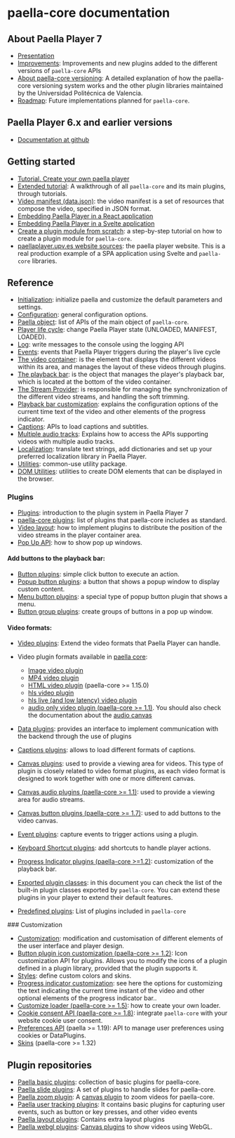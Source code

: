 # paella-core documentation

## About Paella Player 7

- [Presentation](paella_player_7_presentation.md)
- [Improvements](improvements.md): Improvements and new plugins added to the different versions of `paella-core` APIs
- [About paella-core versioning](versioning.md): A detailed explanation of how the paella-core versioning system works and the other plugin libraries maintained by the Universidad Politécnica de Valencia.
- [Roadmap](roadmap.md): Future implementations planned for `paella-core`.

## Paella Player 6.x and earlier versions

- [Documentation at github](https://github.com/polimediaupv/paella/tree/develop/doc)

## Getting started

- [Tutorial. Create your own paella player](tutorial.md)
- [Extended tutorial](tutorial/index.md): A walkthrough of all `paella-core` and its main plugins, through tutorials.
- [Video manifest (data.json)](video_manifest.md): the video manifest is a set of resources that compose the video, specified in JSON format.
- [Embedding Paella Player in a React application](paella_react.md)
- [Embedding Paella Player in a Svelte application](paella_svelte.md)
- [Create a plugin module from scratch](plugin_module_tutorial.md): a step-by-step tutorial on how to create a plugin module for `paella-core`.
- [paellaplayer.upv.es website sources](https://github.com/polimediaupv/paellaplayer.upv.es/tree/paella-7-site): the paella player website. This is a real production example of a SPA application using Svelte and `paella-core` libraries.


## Reference

- [Initialization](initialization.md): initialize paella and customize the default parameters and settings.
- [Configuration](configuration.md): general configuration options.
- [Paella object](paella_object.md): list of APIs of the main object of `paella-core`.
- [Player life cycle](life_cycle.md): change Paella Player state (UNLOADED, MANIFEST, LOADED).
- [Log](log.md): write messages to the console using the logging API
- [Events](events.md): events that Paella Player triggers during the player's live cycle
- [The video container](video_container.md): is the element that displays the different videos within its area, and manages the layout of these videos through plugins.
- [The playback bar](playback_bar.md): is the object that manages the player's playback bar, which is located at the bottom of the video container.
- [The Stream Provider](stream_provider.md): is responsible for managing the synchronization of the different video streams, and handling the soft trimming.
- [Playback bar customization](progress_indicator_customization.md): explains the configuration options of the current time text of the video and other elements of the progress indicator.
- [Captions](captions.md): APIs to load captions and subtitles.
- [Multiple audio tracks](multiaudio.md): Explains how to access the APIs supporting videos with multiple audio tracks.
- [Localization](localization.md): translate text strings, add dictionaries and set up your preferred localization library in Paella Player.
- [Utilities](utils.md): common-use utility package.
- [DOM Utilities](dom_utilities.md): utilities to create DOM elements that can be displayed in the browser.


### Plugins

- [Plugins](plugins.md): introduction to the plugin system in Paella Player 7
- [paella-core plugins](paella_core_plugins.md): list of plugins that paella-core includes as standard.
- [Video layout](video_layout.md): how to implement plugins to distribute the position of the video streams in the player container area.
- [Pop Up API](pop_up_api.md): how to show pop up windows.

#### Add buttons to the playback bar:

- [Button plugins](button_plugin.md): simple click button to execute an action.
- [Popup button plugins](popup_button_plugin.md): a button that shows a popup window to display custom content.
- [Menu button plugins](menu_button_plugin.md): a special type of popup button plugin that shows a menu.
- [Button group plugins](button_group_plugin.md): create groups of buttons in a pop up window.

#### Video formats:

- [Video plugins](video_plugin.md): Extend the video formats that Paella Player can handle.
- Video plugin formats available in [paella core](https://github.com/polimediaupv/paella-core):

    * [Image video plugin](image_video_plugin.md)
    * [MP4 video plugin](mp4_video_plugin.md)
    * [HTML video plugin](html_video_plugin.md) (paella-core >= 1.15.0)
    * [hls video plugin](hls_video_plugin.md)
    * [hls live (and low latency) video plugin](hls_live_video_plugin.md)
    * [audio only video plugin (paella-core >= 1.1)](audio_video_plugin.md). You should also check the documentation about the [audio canvas](audio_canvas_plugin.md)

- [Data plugins](data_plugins.md): provides an interface to implement communication with the backend through the use of plugins
- [Captions plugins](captions_plugins.md): allows to load different formats of captions.
- [Canvas plugins](canvas_plugin.md): used to provide a viewing area for videos. This type of plugin is closely related to video format plugins, as each video format is designed to work together with one or more different canvas.
- [Canvas audio plugins (paella-core >= 1.1)](audio_canvas_plugin.md): used to provide a viewing area for audio streams.
- [Canvas button plugins (paella-core >= 1.7)](canvas_button_plugin.md): used to add buttons to the video canvas.
- [Event plugins](event_log_plugins.md): capture events to trigger actions using a plugin.
- [Keyboard Shortcut plugins](key_shortucts.md): add shortcuts to handle player actions.
- [Progress Indicator plugins (paella-core >=1.2)](progress_indicator_plugin.md): customization of the playback bar.
- [Exported plugin classes](exported_plugins.md): in this document you can check the list of the built-in plugin classes exported by `paella-core`. You can extend these plugins in your player to extend their default features.
- [Predefined plugins](predefined_plugins.md): List of plugins included in `paella-core`

### Customization

- [Customization](customization.md): modification and customisation of different elements of the user interface and player design.
- [Button plugin icon customization (paella-core >= 1.2)](plugin_icon_customization.md): Icon customization API for plugins. Allows you to modify the icons of a plugin defined in a plugin library, provided that the plugin supports it.
- [Styles](styles.md): define custom colors and skins.
- [Progress indicator customization](progress_indicator_customization.md): see here the options for customizing the text indicating the current time instant of the video and other optional elements of the progress indicator bar..
- [Customize loader (paella-core >= 1.5)](loader.md): how to create your own loader.
- [Cookie consent API (paella-core >= 1.8)](cookie_consent.md): integrate `paella-core` with your website cookie user consent.
- [Preferences API](preferences.md) (paella >= 1.19): API to manage user preferences using cookies or DataPlugins.
- [Skins](skin_api.md) (paella-core >= 1.32)


## Plugin repositories

- [Paella basic plugins](https://github.com/polimediaupv/paella-basic-plugins): collection of basic plugins for paella-core.
- [Paella slide plugins](https://github.com/polimediaupv/paella-slide-plugins): A set of plugins to handle slides for paella-core.
- [Paella zoom plugin](https://github.com/polimediaupv/paella-zoom-plugin): A [canvas plugin](canvas_plugin.md) to zoom videos for paella-core.
- [Paella user tracking plugins](https://github.com/polimediaupv/paella-user-tracking): It contains basic plugins for capturing user events, such as button or key presses, and other video events
- [Paella layout plugins](https://github.com/polimediaupv/paella-layout-plugins): Contains extra layout plugins
- [Paella webgl plugins](https://github.com/polimediaupv/paella-webgl-plugins): [Canvas plugins](canvas_plugin.md) to show videos using WebGL.
